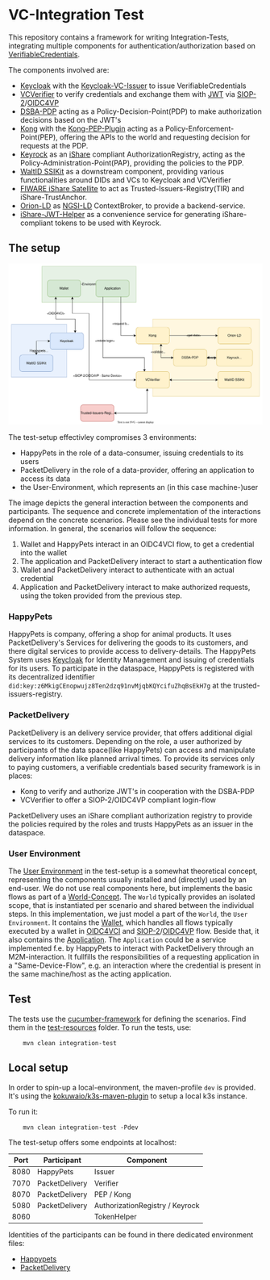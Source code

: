 # VC-Integration Test

This repository contains a framework for writing Integration-Tests, integrating multiple components for 
authentication/authorization based on [VerifiableCredentials](https://www.w3.org/TR/vc-data-model/).

The components involved are:
* [Keycloak](https://www.keycloak.org/) with the [Keycloak-VC-Issuer](https://github.com/wistefan/keycloak-vc-issuer) to issue VerifiableCredentials 
* [VCVerifier](https://github.com/FIWARE/VCVerifier) to verify credentials and exchange them with [JWT](https://www.rfc-editor.org/rfc/rfc7519) via [SIOP-2](https://openid.net/specs/openid-connect-self-issued-v2-1_0.html#name-cross-device-self-issued-op)/[OIDC4VP](https://openid.net/specs/openid-4-verifiable-presentations-1_0.html#request_scope)
* [DSBA-PDP](https://github.com/FIWARE/dsba-pdp) acting as a Policy-Decision-Point(PDP) to make authorization decisions based on the JWT's
* [Kong](https://konghq.com/) with the [Kong-PEP-Plugin](https://github.com/FIWARE/kong-plugins-fiware/tree/main/kong-pep-plugin) acting as a Policy-Enforcement-Point(PEP), offering the APIs to the world and requesting decision for requests at the PDP.
* [Keyrock](https://github.com/ging/fiware-idm) as an [iShare](https://dev.ishare.eu/index.html) compliant AuthorizationRegistry, acting as the Policy-Administration-Point(PAP), providing the policies to the PDP.
* [WaltID SSIKit](https://github.com/walt-id/waltid-ssikit) as a downstream component, providing various functionalities around DIDs and VCs to Keycloak and VCVerifier
* [FIWARE iShare Satellite](https://github.com/FIWARE/ishare-satellite) to act as Trusted-Issuers-Registry(TIR) and iShare-TrustAnchor.
* [Orion-LD](https://github.com/FIWARE/context.Orion-LD) as [NGSI-LD](https://www.etsi.org/deliver/etsi_gs/CIM/001_099/009/01.06.01_60/gs_cim009v010601p.pdf) ContextBroker, to provide a backend-service.
* [iShare-JWT-Helper](https://github.com/wistefan/ishare-jwt-helper) as a convenience service for generating iShare-compliant tokens to be used with Keyrock.

## The setup

![overview](doc/arch.svg)

The test-setup effectivley compromises 3 environments:

- HappyPets in the role of a data-consumer, issuing credentials to its users
- PacketDelivery in the role of a data-provider, offering an application to access its data
- the User-Environment, which represents an (in this case machine-)user

The image depicts the general interaction between the components and participants. The sequence and concrete implementation of 
the interactions depend on the concrete scenarios. Please see the individual tests for more information. In general, the scenarios will 
follow the sequence:
1. Wallet and HappyPets interact in an OIDC4VCI flow, to get a credential into the wallet
2. The application and PacketDelivery interact to start a authentication flow
3. Wallet and PacketDelivery interact to authenticate with an actual credential
4. Application and PacketDelivery interact to make authorized requests, using the token provided from the previous step.

### HappyPets

HappyPets is company, offering a shop for animal products. It uses PacketDelivery's Services for delivering the goods to its customers,
and there digital services to provide access to delivery-details. 
The HappyPets System uses [Keycloak](https://www.keycloak.org/) for Identity Management and issuing of credentials for its users. To participate
in the dataspace, HappyPets is registered with its decentralized identifier ```did:key:z6MkigCEnopwujz8Ten2dzq91nvMjqbKQYcifuZhqBsEkH7g``` at
the trusted-issuers-registry.

### PacketDelivery

PacketDelivery is an delivery service provider, that offers additional digial services to its customers. Depending on the
role, a user authorized by participants of the data space(like HappyPets) can access and manipulate delivery information like 
planned arrival times. 
To provide its services only to paying customers, a verifiable credentials based security framework is in places:
- Kong to verify and authorize JWT's in cooperation with the DSBA-PDP
- VCVerifier to offer a SIOP-2/OIDC4VP compliant login-flow

PacketDelivery uses an iShare compliant authorization registry to provide the policies required by the roles and trusts
HappyPets as an issuer in the dataspace.

### User Environment

The  [User Environment](./src/test/java/org/fiware/vc/it/model/UserEnvironment.java) in the test-setup is a somewhat theoretical
concept, representing the components usually installed and (directly) used by an end-user. We do not use real components
here, but implements the basic flows as part of a [World-Concept](https://github.com/cucumber/cucumber-js/blob/main/docs/support_files/world.md). 
The ```World``` typically provides an isolated scope, that is instantiated per scenario and shared between the individual steps.
In this implementation, we just model a part of the ```World```, the ```User Environment```. It contains the [Wallet](./src/test/java/org/fiware/vc/it/model/Wallet.java), 
which handles all flows typically executed by a wallet in [OIDC4VCI](https://openid.net/specs/openid-4-verifiable-credential-issuance-1_0.html) 
and [SIOP-2](https://openid.net/specs/openid-connect-self-issued-v2-1_0.html)/[OIDC4VP](https://openid.net/specs/openid-4-verifiable-presentations-1_0.html) flow.
Beside that, it also contains the [Application](./src/test/java/org/fiware/vc/it/model/Application.java). The ```Application```
could be a service implemented f.e. by HappyPets to interact with PacketDelivery through an M2M-interaction. It fullfills the responsibilities
of a requesting application in a "Same-Device-Flow", e.g. an interaction where the credential is present in the same machine/host as the acting application.

## Test

The tests use the [cucumber-framework](https://cucumber.io/) for defining the scenarios. 
Find them in the [test-resources](./src/test/resources/it) folder. To run the tests, use:

```shell
    mvn clean integration-test
```

## Local setup

In order to spin-up a local-environment, the maven-profile ```dev``` is provided. It's using the [kokuwaio/k3s-maven-plugin](https://github.com/kokuwaio/k3s-maven-plugin) to setup
a local k3s instance. 

To run it: 
```shell
    mvn clean integration-test -Pdev
```

The test-setup offers some endpoints at localhost: 

| Port | Participant    | Component                       |
|------|----------------|---------------------------------|
| 8080 | HappyPets      | Issuer                          |
| 7070 | PacketDelivery | Verifier                        |
| 8070 | PacketDelivery | PEP / Kong                      |
| 5080 | PacketDelivery | AuthorizationRegistry / Keyrock |
| 8060 |                | TokenHelper                     |

Identities of the participants can be found in there dedicated environment files:
- [Happypets](src/test/java/org/fiware/vc/it/HappyPetsEnvironment.java)
- [PacketDelivery](src/test/java/org/fiware/vc/it/PacketDeliveryEnvironment.java)
